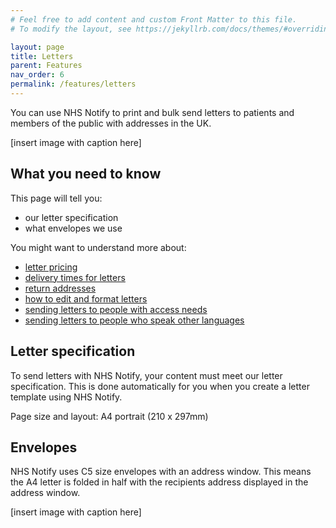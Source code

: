 ```yaml
---
# Feel free to add content and custom Front Matter to this file.
# To modify the layout, see https://jekyllrb.com/docs/themes/#overriding-theme-defaults

layout: page
title: Letters
parent: Features
nav_order: 6
permalink: /features/letters
---
```


You can use NHS Notify to print and bulk send letters to patients and members of the public with addresses in the UK.

[insert image with caption here]

## What you need to know

This page will tell you:

- our letter specification
- what envelopes we use

You might want to understand more about:

- [letter pricing](/pricing/letters)
- [delivery times for letters](/using-nhs-notify/delivery-times)
- [return addresses](/using-nhs-notify/tell-recipients-who-your-messages-are-from)
- [how to edit and format letters](/using-nhs-notify/editing-and-formatting)
- [sending letters to people with access needs](/using-nhs-notify/accessible-formats)
- [sending letters to people who speak other languages](/using-nhs-notify/letters-in-other-languages)

## Letter specification

To send letters with NHS Notify, your content must meet our letter specification. This is done automatically for you when you create a letter template using NHS Notify.

Page size and layout: A4 portrait (210 x 297mm)

## Envelopes

NHS Notify uses C5 size envelopes with an address window. This means the A4 letter is folded in half with the recipients address displayed in the address window.

[insert image with caption here]
